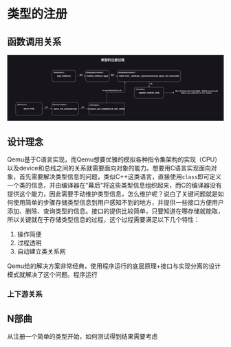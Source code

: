# 类型的注册

## 函数调用关系

![类型的注册过程](https://github.com/chenyuxiangg/ZLearning/blob/master/qemu/res/%E7%B1%BB%E5%9E%8B%E6%B3%A8%E5%86%8C.png)

## 设计理念

Qemu基于C语言实现，而Qemu想要优雅的模拟各种指令集架构的实现（CPU）以及device和总线之间的关系就需要面向对象的能力。想要用C语言实现面向对象，首先需要解决类型信息的问题，类似C++这类语言，直接使用`class`即可定义一个类的信息，并由编译器在"幕后"将这些类型信息组织起来，而C的编译器没有提供这个能力，因此需要手动维护类型信息，怎么维护呢？说白了关键问题就是如何使用简单的步骤存储类型信息到用户感知不到的地方，并提供一些接口方便用户添加、删除、查询类型的信息。接口的提供比较简单，只要知道在哪存储就能取，所以关键就在于存储类型信息的过程，这个过程需要满足以下几个特性：  

1. 操作简便  
2. 过程透明  
3. 自动建立类关系网  

Qemu给的解决方案非常经典，使用程序运行的底层原理+接口与实现分离的设计模式就解决了这个问题。程序运行
### 上下游关系

## N部曲

从注册一个简单的类型开始，如何测试得到结果需要考虑